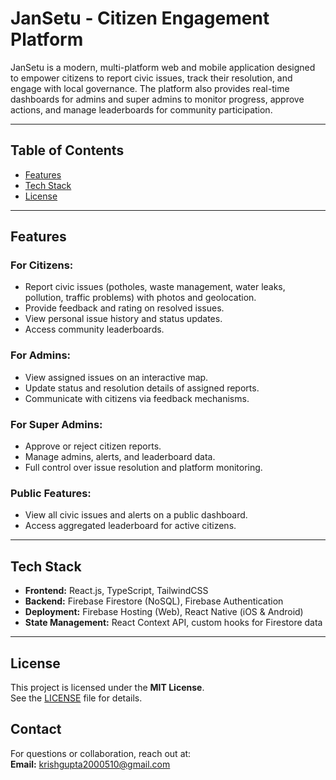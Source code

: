 # JanSetu - Citizen Engagement Platform

JanSetu is a modern, multi-platform web and mobile application designed to empower citizens to report civic issues, track their resolution, and engage with local governance. The platform also provides real-time dashboards for admins and super admins to monitor progress, approve actions, and manage leaderboards for community participation.

---

## Table of Contents
- [Features](#features)
- [Tech Stack](#tech-stack)
- [License](#license)

---

## Features

### For Citizens:
- Report civic issues (potholes, waste management, water leaks, pollution, traffic problems) with photos and geolocation.
- Provide feedback and rating on resolved issues.
- View personal issue history and status updates.
- Access community leaderboards.

### For Admins:
- View assigned issues on an interactive map.
- Update status and resolution details of assigned reports.
- Communicate with citizens via feedback mechanisms.

### For Super Admins:
- Approve or reject citizen reports.
- Manage admins, alerts, and leaderboard data.
- Full control over issue resolution and platform monitoring.

### Public Features:
- View all civic issues and alerts on a public dashboard.
- Access aggregated leaderboard for active citizens.

---

## Tech Stack
- **Frontend:** React.js, TypeScript, TailwindCSS  
- **Backend:** Firebase Firestore (NoSQL), Firebase Authentication  
- **Deployment:** Firebase Hosting (Web), React Native (iOS & Android)  
- **State Management:** React Context API, custom hooks for Firestore data  

---

## License

This project is licensed under the **MIT License**.  
See the [LICENSE](LICENSE) file for details.

## Contact

For questions or collaboration, reach out at:  
**Email:** [krishgupta2000510@gmail.com](mailto:krishgupta200510@gmail.com)
